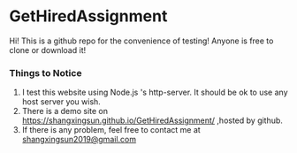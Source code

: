 # GetHiredAssignment
Hi! This is a github repo for the convenience of testing! Anyone is free to clone or download it!
### Things to Notice
1. I test this website using Node.js 's http-server. It should be ok to use any host server you wish.
2. There is a demo site on  https://shangxingsun.github.io/GetHiredAssignment/ ,hosted by github. 
3. If there is any problem, feel free to contact me at shangxingsun2019@gmail.com
